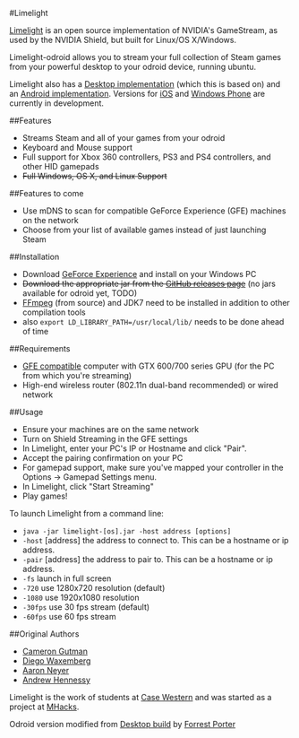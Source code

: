 #Limelight

[Limelight](https://github.com/limelight-stream) is an open source implementation of NVIDIA's GameStream, as used by the NVIDIA Shield, but built for Linux/OS X/Windows.

Limelight-odroid allows you to stream your full collection of Steam games from your powerful desktop to your odroid device, running ubuntu.

Limelight also has a [Desktop implementation](https://github.com/limelight-stream/limelight-pc) (which this is based on) and an [Android implementation](https://github.com/limelight-stream/limelight-android). Versions for [iOS](https://github.com/limelight-stream/limelight-ios) and [Windows Phone](https://github.com/limelight-stream/limelight-wp) are currently in development.

##Features

* Streams Steam and all of your games from your odroid
* Keyboard and Mouse support
* Full support for Xbox 360 controllers, PS3 and PS4 controllers, and other HID gamepads
* <s>Full Windows, OS X, and Linux Support</s>

##Features to come

* Use mDNS to scan for compatible GeForce Experience (GFE) machines on the network
* Choose from your list of available games instead of just launching Steam

##Installation

* Download [GeForce Experience](http://www.geforce.com/geforce-experience) and install on your Windows PC
* <s>Download the appropriate jar from the [GitHub releases page](https://github.com/limelight-stream/limelight-pc/releases)</s> (no jars available for odroid yet, TODO)
* [FFmpeg](https://github.com/FFmpeg/FFmpeg/tree/96470ca22b3b46677de0e2df64e87c5ec80d752b) (from source) and JDK7 need to be installed in addition to other compilation tools
* also <code>export LD_LIBRARY_PATH=/usr/local/lib/</code> needs to be done ahead of time

##Requirements

* [GFE compatible](http://shield.nvidia.com/play-pc-games/) computer with GTX 600/700 series GPU (for the PC from which you're streaming)
* High-end wireless router (802.11n dual-band recommended) or wired network

##Usage

* Ensure your machines are on the same network
* Turn on Shield Streaming in the GFE settings
* In Limelight, enter your PC's IP or Hostname and click "Pair".
* Accept the pairing confirmation on your PC
* For gamepad support, make sure you've mapped your controller in the Options -> Gamepad Settings menu.
* In Limelight, click "Start Streaming"
* Play games!

To launch Limelight from a command line:
* `java -jar limelight-[os].jar -host address [options]`
* `-host` [address] the address to connect to. This can be a hostname or ip
  address.
* `-pair` [address] the address to pair to. This can be a hostname or ip address.
* `-fs` launch in full screen
* `-720` use 1280x720 resolution (default)
* `-1080` use 1920x1080 resolution
* `-30fps` use 30 fps stream (default)
* `-60fps` use 60 fps stream

##Original Authors

* [Cameron Gutman](https://github.com/cgutman)  
* [Diego Waxemberg](https://github.com/dwaxemberg)  
* [Aaron Neyer](https://github.com/Aaronneyer)  
* [Andrew Hennessy](https://github.com/yetanothername)

Limelight is the work of students at [Case Western](http://case.edu) and was
started as a project at [MHacks](http://mhacks.org).

Odroid version modified from [Desktop build](https://github.com/limelight-stream/limelight-pc) by [Forrest Porter](https://github.com/fporter)